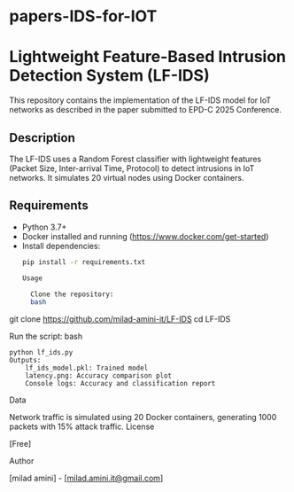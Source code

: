 # papers-IDS-for-IOT
# Lightweight Feature-Based Intrusion Detection System (LF-IDS)

This repository contains the implementation of the LF-IDS model for IoT networks as described in the paper submitted to EPD-C 2025 Conference.

## Description
The LF-IDS uses a Random Forest classifier with lightweight features (Packet Size, Inter-arrival Time, Protocol) to detect intrusions in IoT networks. It simulates 20 virtual nodes using Docker containers.

## Requirements
- Python 3.7+
- Docker installed and running (https://www.docker.com/get-started)
- Install dependencies:
  ```bash
  pip install -r requirements.txt

  Usage

    Clone the repository:
    bash

git clone https://github.com/milad-amini-it/LF-IDS
cd LF-IDS

Run the script:
bash

    python lf_ids.py
    Outputs:
        lf_ids_model.pkl: Trained model
        latency.png: Accuracy comparison plot
        Console logs: Accuracy and classification report

Data

Network traffic is simulated using 20 Docker containers, generating 1000 packets with 15% attack traffic.
License

[Free]


Author

[milad amini] - [milad.amini.it@gmail.com]
